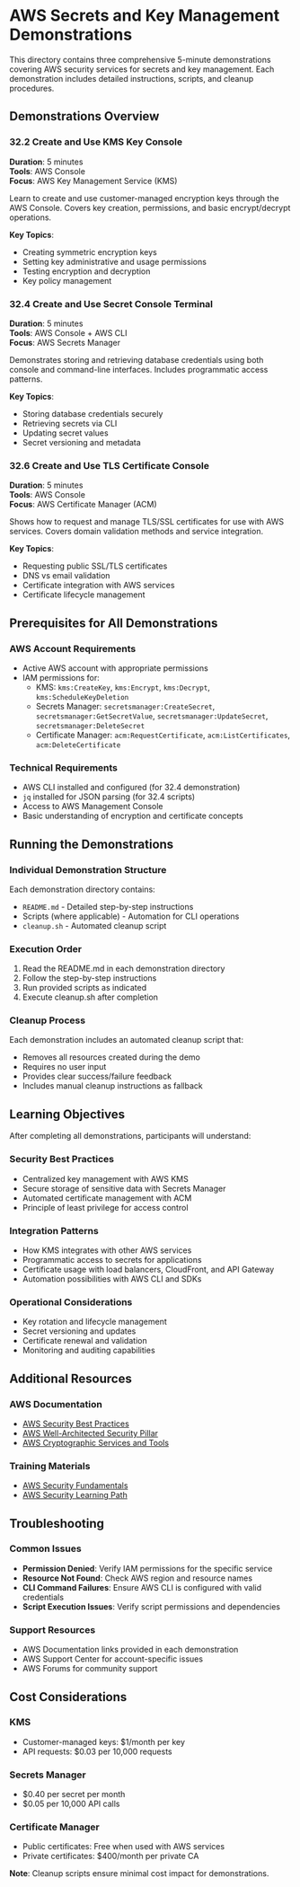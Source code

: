 # AWS Secrets and Key Management Demonstrations

This directory contains three comprehensive 5-minute demonstrations covering AWS security services for secrets and key management. Each demonstration includes detailed instructions, scripts, and cleanup procedures.

## Demonstrations Overview

### 32.2 Create and Use KMS Key Console
**Duration**: 5 minutes  
**Tools**: AWS Console  
**Focus**: AWS Key Management Service (KMS)

Learn to create and use customer-managed encryption keys through the AWS Console. Covers key creation, permissions, and basic encrypt/decrypt operations.

**Key Topics**:
- Creating symmetric encryption keys
- Setting key administrative and usage permissions
- Testing encryption and decryption
- Key policy management

### 32.4 Create and Use Secret Console Terminal
**Duration**: 5 minutes  
**Tools**: AWS Console + AWS CLI  
**Focus**: AWS Secrets Manager

Demonstrates storing and retrieving database credentials using both console and command-line interfaces. Includes programmatic access patterns.

**Key Topics**:
- Storing database credentials securely
- Retrieving secrets via CLI
- Updating secret values
- Secret versioning and metadata

### 32.6 Create and Use TLS Certificate Console
**Duration**: 5 minutes  
**Tools**: AWS Console  
**Focus**: AWS Certificate Manager (ACM)

Shows how to request and manage TLS/SSL certificates for use with AWS services. Covers domain validation methods and service integration.

**Key Topics**:
- Requesting public SSL/TLS certificates
- DNS vs email validation
- Certificate integration with AWS services
- Certificate lifecycle management

## Prerequisites for All Demonstrations

### AWS Account Requirements
- Active AWS account with appropriate permissions
- IAM permissions for:
  - KMS: `kms:CreateKey`, `kms:Encrypt`, `kms:Decrypt`, `kms:ScheduleKeyDeletion`
  - Secrets Manager: `secretsmanager:CreateSecret`, `secretsmanager:GetSecretValue`, `secretsmanager:UpdateSecret`, `secretsmanager:DeleteSecret`
  - Certificate Manager: `acm:RequestCertificate`, `acm:ListCertificates`, `acm:DeleteCertificate`

### Technical Requirements
- AWS CLI installed and configured (for 32.4 demonstration)
- `jq` installed for JSON parsing (for 32.4 scripts)
- Access to AWS Management Console
- Basic understanding of encryption and certificate concepts

## Running the Demonstrations

### Individual Demonstration Structure
Each demonstration directory contains:
- `README.md` - Detailed step-by-step instructions
- Scripts (where applicable) - Automation for CLI operations
- `cleanup.sh` - Automated cleanup script

### Execution Order
1. Read the README.md in each demonstration directory
2. Follow the step-by-step instructions
3. Run provided scripts as indicated
4. Execute cleanup.sh after completion

### Cleanup Process
Each demonstration includes an automated cleanup script that:
- Removes all resources created during the demo
- Requires no user input
- Provides clear success/failure feedback
- Includes manual cleanup instructions as fallback

## Learning Objectives

After completing all demonstrations, participants will understand:

### Security Best Practices
- Centralized key management with AWS KMS
- Secure storage of sensitive data with Secrets Manager
- Automated certificate management with ACM
- Principle of least privilege for access control

### Integration Patterns
- How KMS integrates with other AWS services
- Programmatic access to secrets for applications
- Certificate usage with load balancers, CloudFront, and API Gateway
- Automation possibilities with AWS CLI and SDKs

### Operational Considerations
- Key rotation and lifecycle management
- Secret versioning and updates
- Certificate renewal and validation
- Monitoring and auditing capabilities

## Additional Resources

### AWS Documentation
- [AWS Security Best Practices](https://docs.aws.amazon.com/security/)
- [AWS Well-Architected Security Pillar](https://docs.aws.amazon.com/wellarchitected/latest/security-pillar/)
- [AWS Cryptographic Services and Tools](https://docs.aws.amazon.com/crypto/)

### Training Materials
- [AWS Security Fundamentals](https://aws.amazon.com/training/course-descriptions/security-fundamentals/)
- [AWS Security Learning Path](https://aws.amazon.com/training/learning-paths/security/)

## Troubleshooting

### Common Issues
- **Permission Denied**: Verify IAM permissions for the specific service
- **Resource Not Found**: Check AWS region and resource names
- **CLI Command Failures**: Ensure AWS CLI is configured with valid credentials
- **Script Execution Issues**: Verify script permissions and dependencies

### Support Resources
- AWS Documentation links provided in each demonstration
- AWS Support Center for account-specific issues
- AWS Forums for community support

## Cost Considerations

### KMS
- Customer-managed keys: $1/month per key
- API requests: $0.03 per 10,000 requests

### Secrets Manager
- $0.40 per secret per month
- $0.05 per 10,000 API calls

### Certificate Manager
- Public certificates: Free when used with AWS services
- Private certificates: $400/month per private CA

**Note**: Cleanup scripts ensure minimal cost impact for demonstrations.
